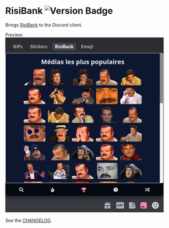 # RisiBank ![Version Badge](https://img.shields.io/badge/version-4.1.4-blue)

Brings [RisiBank](https://risibank.fr/) to the Discord client.

Preview:  
![](preview.png)

See the [CHANGELOG](CHANGELOG.md).

